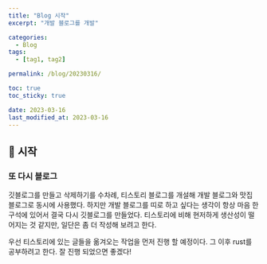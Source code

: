 ```yaml
---
title: "Blog 시작"
excerpt: "개발 블로그를 개발"

categories:
  - Blog 
tags:
  - [tag1, tag2]

permalink: /blog/20230316/

toc: true
toc_sticky: true

date: 2023-03-16
last_modified_at: 2023-03-16
---
```


## 🦥 시작
### 또 다시 블로그
깃블로그를 만들고 삭제하기를 수차례, 티스토리 블로그를 개설해 개발 블로그와 맛집 블로그로 동시에 사용했다.
하지만 개발 블로그를 띠로 하고 싶다는 생각이 항상 마음 한구석에 있어서 결국 다시 깃블로그를 만들었다.
티스토리에 비해 현저하게 생산성이 떨어지는 것 같지만, 일단은 좀 더 작성해 보려고 한다.

우선 티스토리에 있는 글들을 옮겨오는 작업을 먼저 진행 할 예정이다.
그 이후 rust를 공부하려고 한다.
잘 진행 되었으면 좋겠다!
